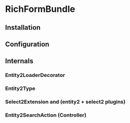 # RichFormBundle

## Installation

## Configuration

## Internals

### Entity2LoaderDecorator

### Entity2Type

### Select2Extension and (entity2 + select2 plugins)

### Entity2SearchAction (Controller)
